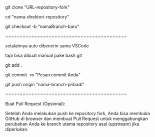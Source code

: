 git clone "URL-repository-fork"

cd "nama-direktori-repository"

git checkout -b "namaBranch-baru"

==========================================

setalahnya auto dibenerin sama VSCode

tapi bisa dibuat manual pake bash git

git add .

git commit -m "Pesan commit Anda"

git push origin "nama-branch-pribadi"

==========================================

Buat Pull Request (Opsional):

Setelah Anda melakukan push ke repository fork, Anda bisa membuka GitHub di browser dan membuat Pull Request untuk menggabungkan perubahan Anda ke branch utama repository asal (upstream) jika diperlukan.
